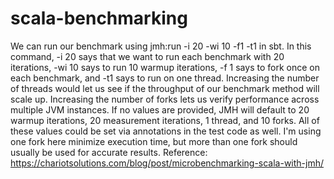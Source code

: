 # scala-benchmarking

We can run our benchmark using jmh:run -i 20 -wi 10 -f1 -t1 in sbt. In this command, -i 20 says that we want to run each benchmark with 20 iterations, -wi 10 says to run 10 warmup iterations, -f 1 says to fork once on each benchmark, and -t1 says to run on one thread. Increasing the number of threads would let us see if the throughput of our benchmark method will scale up. Increasing the number of forks lets us verify performance across multiple JVM instances. If no values are provided, JMH will default to 20 warmup iterations, 20 measurement iterations, 1 thread, and 10 forks. All of these values could be set via annotations in the test code as well. I'm using one fork here minimize execution time, but more than one fork should usually be used for accurate results.
Reference: https://chariotsolutions.com/blog/post/microbenchmarking-scala-with-jmh/